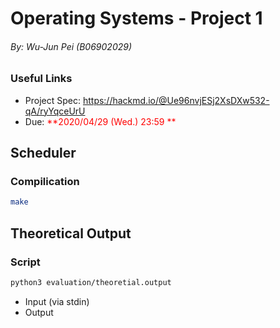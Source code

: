 # Operating Systems - Project 1

###### By: Wu-Jun Pei (B06902029)

### Useful Links

- Project Spec: <https://hackmd.io/@Ue96nvjESj2XsDXw532-qA/ryYqceUrU>
- Due: <font color="red">**2020/04/29 (Wed.) 23:59 **</font>

## Scheduler
### Compilication
```bash
make
```

## Theoretical Output
### Script
```bash
python3 evaluation/theoretial.output
```
- Input (via stdin)
- Output

